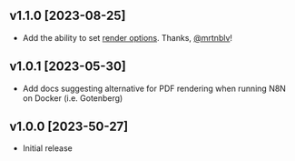 ## v1.1.0 [2023-08-25]

* Add the ability to set [render options](https://carbone.io/api-reference.html#options). Thanks, [@mrtnblv](https://github.com/mrtnblv)!

## v1.0.1 [2023-05-30]

* Add docs suggesting alternative for PDF rendering when running N8N on Docker (i.e. Gotenberg)

## v1.0.0 [2023-50-27]

* Initial release

